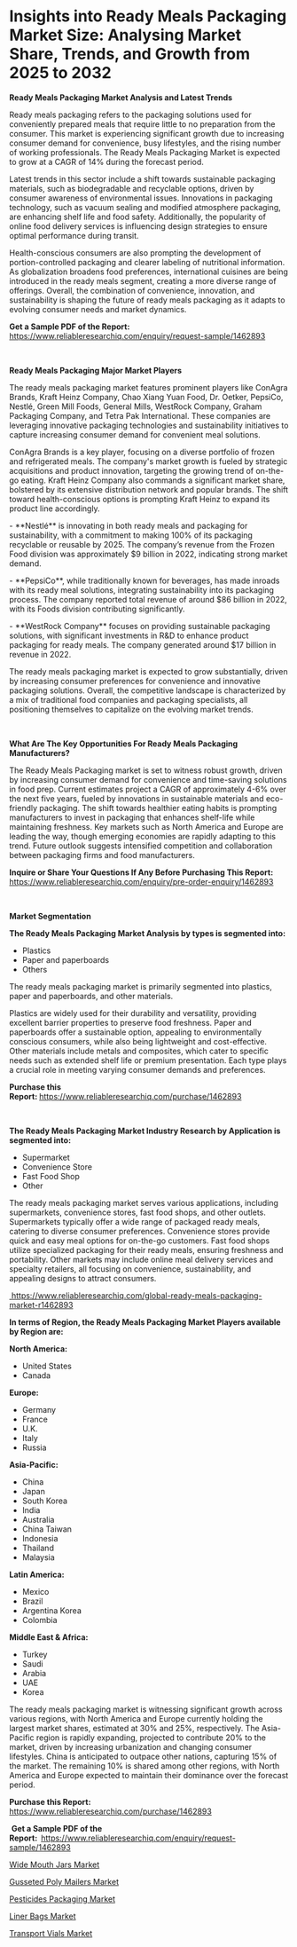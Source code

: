 <p><h1>Insights into Ready Meals Packaging Market Size: Analysing Market Share, Trends, and Growth from 2025 to 2032</h1></p><p><strong>Ready Meals Packaging Market Analysis and Latest Trends</strong></p>
<p><p>Ready meals packaging refers to the packaging solutions used for conveniently prepared meals that require little to no preparation from the consumer. This market is experiencing significant growth due to increasing consumer demand for convenience, busy lifestyles, and the rising number of working professionals. The Ready Meals Packaging Market is expected to grow at a CAGR of 14% during the forecast period. </p><p>Latest trends in this sector include a shift towards sustainable packaging materials, such as biodegradable and recyclable options, driven by consumer awareness of environmental issues. Innovations in packaging technology, such as vacuum sealing and modified atmosphere packaging, are enhancing shelf life and food safety. Additionally, the popularity of online food delivery services is influencing design strategies to ensure optimal performance during transit. </p><p>Health-conscious consumers are also prompting the development of portion-controlled packaging and clearer labeling of nutritional information. As globalization broadens food preferences, international cuisines are being introduced in the ready meals segment, creating a more diverse range of offerings. Overall, the combination of convenience, innovation, and sustainability is shaping the future of ready meals packaging as it adapts to evolving consumer needs and market dynamics.</p></p>
<p><strong>Get a Sample PDF of the Report:&nbsp;</strong> <a href="https://www.reliableresearchiq.com/enquiry/request-sample/1462893?utm_campaign=1870&utm_medium=2&utm_source=Github&utm_content=ia&utm_term=08032025&utm_id=ready-meals-packaging">https://www.reliableresearchiq.com/enquiry/request-sample/1462893</a></p>
<p>&nbsp;</p>
<p><strong>Ready Meals Packaging Major Market Players</strong></p>
<p><p>The ready meals packaging market features prominent players like ConAgra Brands, Kraft Heinz Company, Chao Xiang Yuan Food, Dr. Oetker, PepsiCo, Nestlé, Green Mill Foods, General Mills, WestRock Company, Graham Packaging Company, and Tetra Pak International. These companies are leveraging innovative packaging technologies and sustainability initiatives to capture increasing consumer demand for convenient meal solutions.</p><p>ConAgra Brands is a key player, focusing on a diverse portfolio of frozen and refrigerated meals. The company's market growth is fueled by strategic acquisitions and product innovation, targeting the growing trend of on-the-go eating. Kraft Heinz Company also commands a significant market share, bolstered by its extensive distribution network and popular brands. The shift toward health-conscious options is prompting Kraft Heinz to expand its product line accordingly.</p><p>- **Nestlé** is innovating in both ready meals and packaging for sustainability, with a commitment to making 100% of its packaging recyclable or reusable by 2025. The company’s revenue from the Frozen Food division was approximately $9 billion in 2022, indicating strong market demand.</p><p>- **PepsiCo**, while traditionally known for beverages, has made inroads with its ready meal solutions, integrating sustainability into its packaging process. The company reported total revenue of around $86 billion in 2022, with its Foods division contributing significantly.</p><p>- **WestRock Company** focuses on providing sustainable packaging solutions, with significant investments in R&D to enhance product packaging for ready meals. The company generated around $17 billion in revenue in 2022.</p><p>The ready meals packaging market is expected to grow substantially, driven by increasing consumer preferences for convenience and innovative packaging solutions. Overall, the competitive landscape is characterized by a mix of traditional food companies and packaging specialists, all positioning themselves to capitalize on the evolving market trends.</p></p>
<p>&nbsp;</p>
<p><strong>What Are The Key Opportunities For Ready Meals Packaging Manufacturers?</strong></p>
<p><p>The Ready Meals Packaging market is set to witness robust growth, driven by increasing consumer demand for convenience and time-saving solutions in food prep. Current estimates project a CAGR of approximately 4-6% over the next five years, fueled by innovations in sustainable materials and eco-friendly packaging. The shift towards healthier eating habits is prompting manufacturers to invest in packaging that enhances shelf-life while maintaining freshness. Key markets such as North America and Europe are leading the way, though emerging economies are rapidly adapting to this trend. Future outlook suggests intensified competition and collaboration between packaging firms and food manufacturers.</p></p>
<p><strong>Inquire or Share Your Questions If Any Before Purchasing This Report:</strong> <a href="https://www.reliableresearchiq.com/enquiry/pre-order-enquiry/1462893?utm_campaign=1870&utm_medium=2&utm_source=Github&utm_content=ia&utm_term=08032025&utm_id=ready-meals-packaging">https://www.reliableresearchiq.com/enquiry/pre-order-enquiry/1462893</a></p>
<p>&nbsp;</p>
<p><strong>Market Segmentation</strong></p>
<p><strong>The Ready Meals Packaging Market Analysis by types is segmented into:</strong></p>
<p><ul><li>Plastics</li><li>Paper and paperboards</li><li>Others</li></ul></p>
<p><p>The ready meals packaging market is primarily segmented into plastics, paper and paperboards, and other materials. </p><p>Plastics are widely used for their durability and versatility, providing excellent barrier properties to preserve food freshness. Paper and paperboards offer a sustainable option, appealing to environmentally conscious consumers, while also being lightweight and cost-effective. Other materials include metals and composites, which cater to specific needs such as extended shelf life or premium presentation. Each type plays a crucial role in meeting varying consumer demands and preferences.</p></p>
<p><strong>Purchase this Report:&nbsp;</strong><a href="https://www.reliableresearchiq.com/purchase/1462893?utm_campaign=1870&utm_medium=2&utm_source=Github&utm_content=ia&utm_term=08032025&utm_id=ready-meals-packaging">https://www.reliableresearchiq.com/purchase/1462893</a></p>
<p>&nbsp;</p>
<p><strong>The Ready Meals Packaging Market Industry Research by Application is segmented into:</strong></p>
<p><ul><li>Supermarket</li><li>Convenience Store</li><li>Fast Food Shop</li><li>Other</li></ul></p>
<p><p>The ready meals packaging market serves various applications, including supermarkets, convenience stores, fast food shops, and other outlets. Supermarkets typically offer a wide range of packaged ready meals, catering to diverse consumer preferences. Convenience stores provide quick and easy meal options for on-the-go customers. Fast food shops utilize specialized packaging for their ready meals, ensuring freshness and portability. Other markets may include online meal delivery services and specialty retailers, all focusing on convenience, sustainability, and appealing designs to attract consumers.</p></p>
<p><a href="https://www.reliableresearchiq.com/global-ready-meals-packaging-market-r1462893?utm_campaign=1870&utm_medium=2&utm_source=Github&utm_content=ia&utm_term=08032025&utm_id=ready-meals-packaging">&nbsp;https://www.reliableresearchiq.com/global-ready-meals-packaging-market-r1462893</a></p>
<p><strong>In terms of Region, the Ready Meals Packaging Market Players available by Region are:</strong></p>
<p>
    <p> <strong> North America: </strong>
        <ul>
            <li>United States</li>
            <li>Canada</li>
        </ul>
        </p> 
    <p> <strong> Europe: </strong>
        <ul>
            <li>Germany</li>
            <li>France</li>
            <li>U.K.</li>
            <li>Italy</li>
            <li>Russia</li>
        </ul>
        </p> 
    <p> <strong> Asia-Pacific: </strong>
        <ul>
            <li>China</li>
            <li>Japan</li>
            <li>South Korea</li>
            <li>India</li>
            <li>Australia</li>
            <li>China Taiwan</li>
            <li>Indonesia</li>
            <li>Thailand</li>
            <li>Malaysia</li>
        </ul>
        </p> 
    <p> <strong> Latin America: </strong>
        <ul>
            <li>Mexico</li>
            <li>Brazil</li>
            <li>Argentina Korea</li>
            <li>Colombia</li>
        </ul>
        </p> 
    <p> <strong> Middle East & Africa: </strong>
        <ul>
            <li>Turkey</li>
            <li>Saudi</li>
            <li>Arabia</li>
            <li>UAE</li>
            <li>Korea</li>
        </ul>
    </p>
    </p>
<p><p>The ready meals packaging market is witnessing significant growth across various regions, with North America and Europe currently holding the largest market shares, estimated at 30% and 25%, respectively. The Asia-Pacific region is rapidly expanding, projected to contribute 20% to the market, driven by increasing urbanization and changing consumer lifestyles. China is anticipated to outpace other nations, capturing 15% of the market. The remaining 10% is shared among other regions, with North America and Europe expected to maintain their dominance over the forecast period.</p></p>
<p><strong>Purchase this Report: </strong><a href="https://www.reliableresearchiq.com/purchase/1462893?utm_campaign=1870&utm_medium=2&utm_source=Github&utm_content=ia&utm_term=08032025&utm_id=ready-meals-packaging">https://www.reliableresearchiq.com/purchase/1462893</a></p>
<p>&nbsp;<strong>Get a Sample PDF of the Report:&nbsp;&nbsp;</strong><a href="https://www.reliableresearchiq.com/enquiry/request-sample/1462893?utm_campaign=1870&utm_medium=2&utm_source=Github&utm_content=ia&utm_term=08032025&utm_id=ready-meals-packaging">https://www.reliableresearchiq.com/enquiry/request-sample/1462893</a></p>
<p><strong></strong></p>
<p><p><a href="https://github.com/marteyfito9/Market-Research-Report-List-1/blob/main/wide-mouth-jars-market.md?utm_campaign=1870&utm_medium=2&utm_source=Github&utm_content=ia&utm_term=08032025&utm_id=ready-meals-packaging">Wide Mouth Jars Market</a></p><p><a href="https://github.com/saguegrody74/Market-Research-Report-List-1/blob/main/gusseted-poly-mailers-market.md?utm_campaign=1870&utm_medium=2&utm_source=Github&utm_content=ia&utm_term=08032025&utm_id=ready-meals-packaging">Gusseted Poly Mailers Market</a></p><p><a href="https://github.com/yuukoleuda/Market-Research-Report-List-1/blob/main/pesticides-packaging-market.md?utm_campaign=1870&utm_medium=2&utm_source=Github&utm_content=ia&utm_term=08032025&utm_id=ready-meals-packaging">Pesticides Packaging Market</a></p><p><a href="https://github.com/kitsossadien/Market-Research-Report-List-1/blob/main/liner-bags-market.md?utm_campaign=1870&utm_medium=2&utm_source=Github&utm_content=ia&utm_term=08032025&utm_id=ready-meals-packaging">Liner Bags Market</a></p><p><a href="https://github.com/fungkychiman/Market-Research-Report-List-1/blob/main/transport-vials-market.md?utm_campaign=1870&utm_medium=2&utm_source=Github&utm_content=ia&utm_term=08032025&utm_id=ready-meals-packaging">Transport Vials Market</a></p></p>